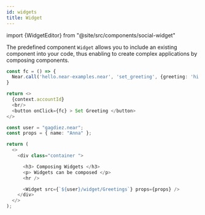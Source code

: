 ```yaml
---
id: widgets
title: Widget
---
```

import {WidgetEditor} from "@site/src/components/social-widget"

The predefined component `Widget` allows you to include an existing component into your code, thus enabling to create complex applications by composing components.

<WidgetEditor id='1' height="220px">

```ts
const fc = () => {
  Near.call('hello.near-examples.near', 'set_greeting', {greeting: 'hi'})
}

return <>
  {context.accountId}
  <br/>
  <button onClick={fc} > Set Greeting </button>
</>
```

</WidgetEditor>

<WidgetEditor id='1' height="220px">

```ts
const user = "gagdiez.near";
const props = { name: "Anna" };

return (
  <>
    <div class="container ">

      <h3> Composing Widgets </h3>
      <p> Widgets can be composed </p>
      <hr />

      <Widget src={`${user}/widget/Greetings`} props={props} />
    </div>
  </>
);
```

</WidgetEditor>